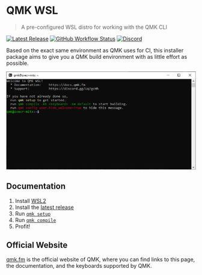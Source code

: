 # QMK WSL

> A pre-configured WSL distro for working with the QMK CLI

[![Latest Release](https://img.shields.io/github/v/release/qmk/qmk_distro_wsl?color=3D87CE&label=Latest&sort=semver&style=for-the-badge)](https://github.com/qmk/qmk_distro_wsl/releases/latest)
[![GitHub Workflow Status](https://img.shields.io/github/workflow/status/qmk/qmk_distro_wsl/CI?logo=github&style=for-the-badge)](https://github.com/qmk/qmk_distro_wsl/actions?query=workflow%3ACI+branch%3Amain)
[![Discord](https://img.shields.io/discord/440868230475677696.svg?logo=discord&logoColor=white&color=7289DA&style=for-the-badge)](https://discord.gg/Uq7gcHh)

Based on the exact same environment as QMK uses for CI, this installer package aims to give you a QMK build environment with as little effort as possible.

![terminal example](./docs/.vuepress/public/terminal.png)

## Documentation

1. Install [WSL2](https://docs.microsoft.com/en-us/windows/wsl/install-win10)
1. Install the [latest release](https://github.com/qmk/qmk_distro_wsl/releases/latest)
1. Run [`qmk setup`](https://docs.qmk.fm/#/newbs_getting_started?id=set-up-qmk)
1. Run [`qmk compile`](https://docs.qmk.fm/#/newbs_getting_started?id=_4-test-your-build-environment)
1. Profit!

## Official Website

[qmk.fm](https://qmk.fm) is the official website of QMK, where you can find links to this page, the documentation, and the keyboards supported by QMK.
